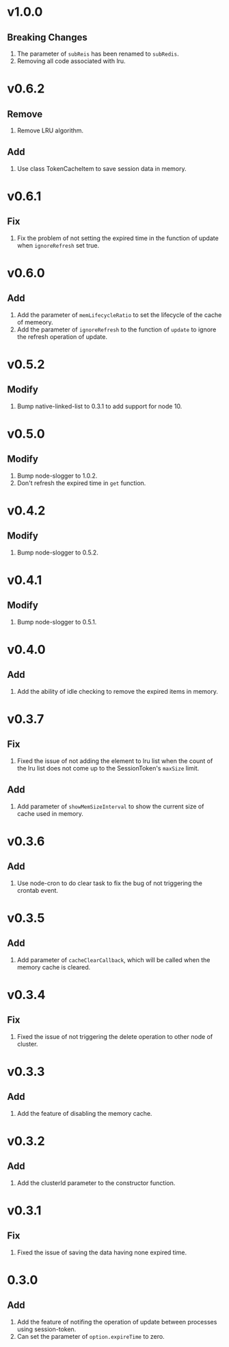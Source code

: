 # v1.0.0
## Breaking Changes

1. The parameter of `subReis` has been renamed to `subRedis`.
2. Removing all code associated with lru.

# v0.6.2
## Remove

1. Remove LRU algorithm.

## Add

1. Use class TokenCacheItem to save session data in memory.

# v0.6.1
## Fix

1. Fix the problem of not setting the expired time in the function of update when `ignoreRefresh` set true.

# v0.6.0
## Add

1. Add the parameter of `memLifecycleRatio` to set the lifecycle of the cache of memeory.
2. Add the parameter of `ignoreRefresh` to the function of `update` to ignore the refresh operation of update.

# v0.5.2
## Modify
1. Bump native-linked-list to 0.3.1 to add support for node 10.

# v0.5.0
## Modify
1. Bump node-slogger to 1.0.2.
2. Don't refresh the expired time in `get` function.

# v0.4.2
## Modify
1. Bump node-slogger to 0.5.2.

# v0.4.1
## Modify
1. Bump node-slogger to 0.5.1.

# v0.4.0
## Add
1. Add the ability of idle checking to remove the expired items in memory.

# v0.3.7
## Fix
1. Fixed the issue of not adding the element to lru list when the count of the lru list does not come up to the SessionToken's `maxSize` limit.
## Add
1. Add parameter of `showMemSizeInterval` to show the current size of cache used in memory.

# v0.3.6
## Add
1. Use node-cron to do clear task to fix the bug of not triggering the crontab event.

# v0.3.5
## Add
1. Add parameter of `cacheClearCallback`, which will be called when the memory cache is cleared.

# v0.3.4
## Fix
1. Fixed the issue of not triggering the delete operation to other node of cluster.

# v0.3.3
## Add
1. Add the feature of disabling the memory cache.

# v0.3.2
## Add
1. Add the clusterId parameter to the constructor function.

# v0.3.1
## Fix
1. Fixed the issue of saving the data having none expired time.

# 0.3.0
## Add
1. Add the feature of notifing the operation of update between processes using session-token.
2. Can set the parameter of `option.expireTime` to zero.